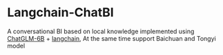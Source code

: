 # Langchain-ChatBI 

A conversational BI based on local knowledge implemented using [ChatGLM-6B](https://github.com/THUDM/ChatGLM-6B) + [langchain](https://github.com/hwchase17/langchain),
At the same time support Baichuan and Tongyi model